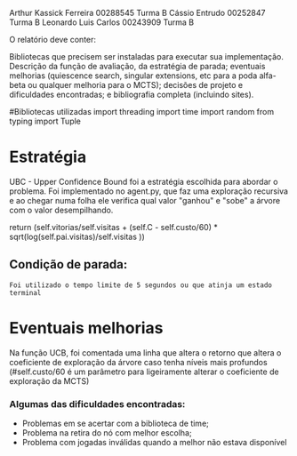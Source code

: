 Arthur Kassick Ferreira 00288545  Turma B
Cássio Entrudo 00252847 Turma B
Leonardo Luis Carlos 00243909 Turma B

O relatório deve conter: 

Bibliotecas que precisem ser instaladas para executar sua implementação. 
Descrição da função de avaliação, 
da estratégia de parada;
eventuais melhorias (quiescence search, singular extensions, etc para a poda alfa-beta ou qualquer melhoria para o MCTS); 
decisões de projeto e dificuldades encontradas; 
e bibliografia completa (incluindo sites).

#Bibliotecas utilizadas
import threading
import time
import random
from typing import Tuple

# Estratégia
UBC - Upper Confidence Bound foi a estratégia escolhida para abordar o problema. Foi implementado no agent.py, que faz uma exploração recursiva e ao chegar numa folha ele verifica qual valor "ganhou" e "sobe" a árvore com o valor desempilhando.

  
 return (self.vitorias/self.visitas + (self.C - self.custo/60) * sqrt(log(self.pai.visitas)/self.visitas ))
 
## Condição de parada:
    Foi utilizado o tempo limite de 5 segundos ou que atinja um estado terminal
# Eventuais melhorias
Na função UCB, foi comentada uma linha que altera o retorno que altera o coeficiente de exploração da árvore caso tenha níveis mais profundos
    (#self.custo/60 é um parâmetro para ligeiramente alterar o coeficiente de exploração da MCTS)
  ### Algumas das dificuldades encontradas: 
  - Problemas em se acertar com a biblioteca de time;
  - Problema na retira do nó com melhor escolha;
  - Problema com jogadas inválidas quando a melhor não estava disponível
